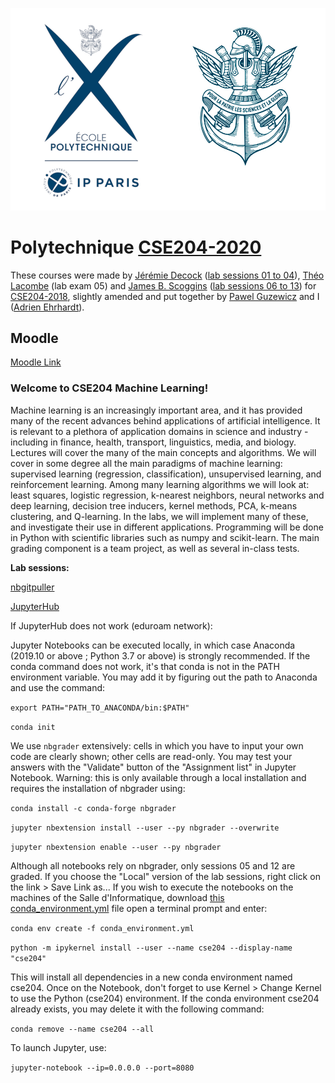 ![X](logo.jpg)

# Polytechnique [CSE204-2020](https://moodle.polytechnique.fr/course/view.php?id=10682)

These courses were made by [Jérémie Decock](http://www.jdhp.org/) ([lab sessions 01 to 04](https://github.com/jeremiedecock/polytechnique-cse204-2018)), [Théo Lacombe](https://tlacombe.github.io/) (lab exam 05) and [James B. Scoggins](https://jbscoggi.github.io/website/) ([lab sessions 06 to 13](https://github.com/jbscoggi/teaching/tree/master/Polytechnique/CSE204)) for [CSE204-2018](https://moodle.polytechnique.fr/enrol/index.php?id=6784), slightly amended and put together by [Pawel Guzewicz](http://www.lix.polytechnique.fr/Labo/Pawel.Guzewicz/) and I ([Adrien Ehrhardt](https://adimajo.github.io/)).

## Moodle

[Moodle Link](https://moodle.polytechnique.fr/course/view.php?id=10682)

### Welcome to CSE204 Machine Learning!

Machine learning is an increasingly important area, and it has provided many of the recent advances behind applications of artificial intelligence. It is relevant to a plethora of application domains in science and industry - including in finance, health, transport, linguistics, media, and biology. Lectures will cover the many of the main concepts and algorithms. We will cover in some degree all the main paradigms of machine learning: supervised learning (regression, classification), unsupervised learning, and reinforcement learning. Among many learning algorithms we will look at: least squares, logistic regression, k-nearest neighbors, neural networks and deep learning, decision tree inducers, kernel methods, PCA, k-means clustering, and Q-learning. In the labs, we will implement many of these, and investigate their use in different applications. Programming will be done in Python with scientific libraries such as numpy and scikit-learn. The main grading component is a team project, as well as several in-class tests.

**Lab sessions:**

[nbgitpuller](https://jupyter.dix.polytechnique.fr/hub/user-redirect/git-pull?repo=https%3A%2F%2Fgithub.com%2Fadimajo%2Fpolytechnique-cse204-2020-releases&branch=main)

[JupyterHub](https://jupyter.dix.polytechnique.fr/)

If JupyterHub does not work (eduroam network):

Jupyter Notebooks can be executed locally, in which case Anaconda (2019.10 or above ; Python 3.7 or above) is strongly recommended.
If the conda command does not work, it's that conda is not in the PATH environment variable. You may add it by figuring out the path to Anaconda and use the command:

`export PATH="PATH_TO_ANACONDA/bin:$PATH"`

`conda init`

We use `nbgrader` extensively: cells in which you have to input your own code are clearly shown; other cells are read-only. You may test your answers with the "Validate" button of the "Assignment list" in Jupyter Notebook. Warning: this is only available through a local installation and requires the installation of nbgrader using:

`conda install -c conda-forge nbgrader`

`jupyter nbextension install --user --py nbgrader --overwrite`

`jupyter nbextension enable --user --py nbgrader`

Although all notebooks rely on nbgrader, only sessions 05 and 12 are graded.
If you choose the "Local" version of the lab sessions, right click on the link > Save Link as...
If you wish to execute the notebooks on the machines of the Salle d'Informatique, download [this conda_environment.yml](conda_environment.yml) file open a terminal prompt and enter:

`conda env create -f conda_environment.yml`

`python -m ipykernel install --user --name cse204 --display-name "cse204"`

This will install all dependencies in a new conda environment named cse204. Once on the Notebook, don't forget to use Kernel > Change Kernel to use the Python (cse204) environment.
If the conda environment cse204 already exists, you may delete it with the following command:

`conda remove --name cse204 --all`

To launch Jupyter, use:

`jupyter-notebook --ip=0.0.0.0 --port=8080`

